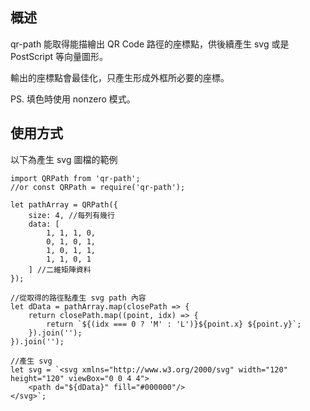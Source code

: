 ## 概述

qr-path 能取得能描繪出 QR Code 路徑的座標點，供後續產生 svg 或是 PostScript 等向量圖形。

輸出的座標點會最佳化，只產生形成外框所必要的座標。

PS. 填色時使用 nonzero 模式。

## 使用方式

以下為產生 svg 圖檔的範例

```
import QRPath from 'qr-path';
//or const QRPath = require('qr-path');

let pathArray = QRPath({
    size: 4, //每列有幾行
    data: [
        1, 1, 1, 0,
        0, 1, 0, 1,
        1, 0, 1, 1,
        1, 1, 0, 1
    ] //二維矩陣資料
});

//從取得的路徑點產生 svg path 內容
let dData = pathArray.map(closePath => {
    return closePath.map((point, idx) => {
        return `${(idx === 0 ? 'M' : 'L')}${point.x} ${point.y}`;
    }).join('');
}).join('');

//產生 svg
let svg = `<svg xmlns="http://www.w3.org/2000/svg" width="120" height="120" viewBox="0 0 4 4">
    <path d="${dData}" fill="#000000"/>
</svg>`;
```
